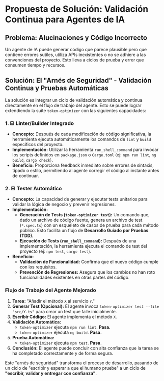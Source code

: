 # Propuesta de Solución: Validación Continua para Agentes de IA

## Problema: Alucinaciones y Código Incorrecto

Un agente de IA puede generar código que parece plausible pero que contiene errores sutiles, utiliza APIs inexistentes o no se adhiere a las convenciones del proyecto. Esto lleva a ciclos de prueba y error que consumen tiempo y recursos.

## Solución: El "Arnés de Seguridad" - Validación Continua y Pruebas Automáticas

La solución es integrar un ciclo de validación automática y continua directamente en el flujo de trabajo del agente. Esto se puede lograr extendiendo la suite `token-optimizer` con las siguientes capacidades:

### 1. El Linter/Builder Integrado

*   **Concepto:** Después de cada modificación de código significativa, la herramienta ejecuta automáticamente los comandos de `lint` y `build` específicos del proyecto.
*   **Implementación:** Utilizar la herramienta `run_shell_command` para invocar los scripts definidos en `package.json` o `Cargo.toml` (ej: `npm run lint`, `ng build`, `cargo check`).
*   **Beneficio:** Proporciona feedback inmediato sobre errores de sintaxis, tipado o estilo, permitiendo al agente corregir el código al instante antes de continuar.

### 2. El Tester Automático

*   **Concepto:** La capacidad de generar y ejecutar tests unitarios para validar la lógica de negocio y prevenir regresiones.
*   **Implementación:**
    *   **Generación de Tests (`token-optimizer test`):** Un comando que, dado un archivo de código fuente, genera un archivo de test (`*.spec.ts`) con un esqueleto de casos de prueba para cada método público. Esto facilita un flujo de **Desarrollo Guiado por Pruebas (TDD)**.
    *   **Ejecución de Tests (`run_shell_command`):** Después de una implementación, la herramienta ejecuta el comando de test del proyecto (ej: `npm test`, `cargo test`).
*   **Beneficio:**
    *   **Validación de Funcionalidad:** Confirma que el nuevo código cumple con los requisitos.
    *   **Prevención de Regresiones:** Asegura que los cambios no han roto funcionalidades existentes en otras partes del código.

### Flujo de Trabajo del Agente Mejorado

1.  **Tarea:** "Añadir el método `X` al servicio `Y`."
2.  **Generar Test (Opcional):** El agente invoca `token-optimizer test --file "src/Y.ts"` para crear un test que falle inicialmente.
3.  **Escribir Código:** El agente implementa el método `X`.
4.  **Validación Automática:**
    *   `token-optimizer` ejecuta `npm run lint`. **Pasa.**
    *   `token-optimizer` ejecuta `ng build`. **Pasa.**
5.  **Prueba Automática:**
    *   `token-optimizer` ejecuta `npm test`. **Pasa.**
6.  **Conclusión:** El agente puede concluir con alta confianza que la tarea se ha completado correctamente y de forma segura.

Este "arnés de seguridad" transforma el proceso de desarrollo, pasando de un ciclo de "escribir y esperar a que el humano pruebe" a un ciclo de **"escribir, validar y entregar con confianza"**.
